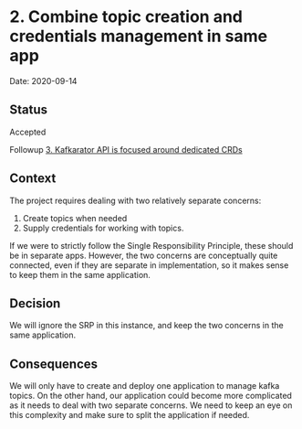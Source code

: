 # 2. Combine topic creation and credentials management in same app

Date: 2020-09-14

## Status

Accepted

Followup [3. Kafkarator API is focused around dedicated CRDs](0003-kafkarator-api-is-focused-around-dedicated-crds.md)

## Context

The project requires dealing with two relatively separate concerns:

1. Create topics when needed
2. Supply credentials for working with topics.

If we were to strictly follow the Single Responsibility Principle, these should be in separate apps.
However, the two concerns are conceptually quite connected, even if they are separate in implementation,
so it makes sense to keep them in the same application.

## Decision

We will ignore the SRP in this instance, and keep the two concerns in the same application.

## Consequences

We will only have to create and deploy one application to manage kafka topics. On the other hand,
our application could become more complicated as it needs to deal with two separate concerns.
We need to keep an eye on this complexity and make sure to split the application if needed.

